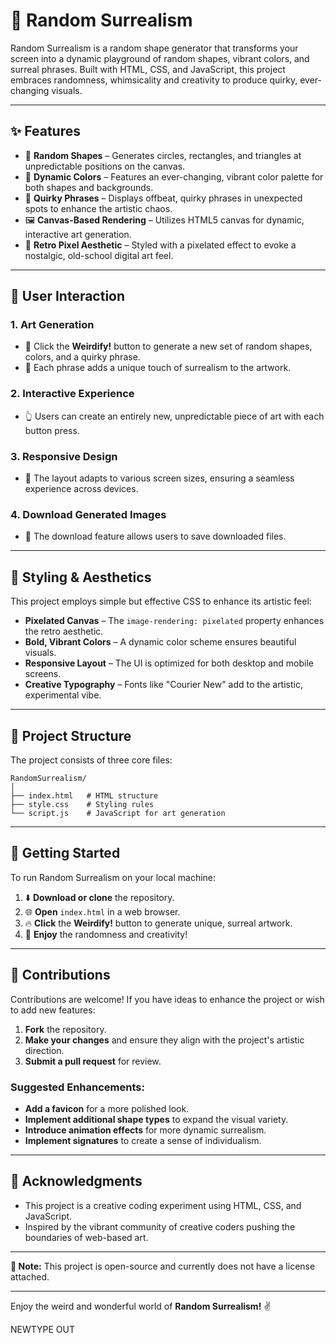 # 🎨 Random Surrealism

Random Surrealism is a random shape generator that transforms your screen into a dynamic playground of random shapes, vibrant colors, and surreal phrases. Built with HTML, CSS, and JavaScript, this project embraces randomness, whimsicality and creativity to produce quirky, ever-changing visuals.

---

## ✨ Features

- 🎲 **Random Shapes** – Generates circles, rectangles, and triangles at unpredictable positions on the canvas.
- 🌈 **Dynamic Colors** – Features an ever-changing, vibrant color palette for both shapes and backgrounds.
- 💬 **Quirky Phrases** – Displays offbeat, quirky phrases in unexpected spots to enhance the artistic chaos.
- 🖼️ **Canvas-Based Rendering** – Utilizes HTML5 canvas for dynamic, interactive art generation.
- 🎨 **Retro Pixel Aesthetic** – Styled with a pixelated effect to evoke a nostalgic, old-school digital art feel.

---

## 📝 User Interaction

### 1. **Art Generation**
   - 🎨 Click the **Weirdify!** button to generate a new set of random shapes, colors, and a quirky phrase.
   - 💬 Each phrase adds a unique touch of surrealism to the artwork.

### 2. **Interactive Experience**
   - 👆 Users can create an entirely new, unpredictable piece of art with each button press.

### 3. **Responsive Design**
   - 🔄 The layout adapts to various screen sizes, ensuring a seamless experience across devices.

### 4. **Download Generated Images**
   - 🔄 The download feature allows users to save downloaded files.


---

## 🎨 Styling & Aesthetics

This project employs simple but effective CSS  to enhance its artistic feel:

- **Pixelated Canvas** – The `image-rendering: pixelated` property enhances the retro aesthetic.
- **Bold, Vibrant Colors** – A dynamic color scheme ensures beautiful visuals.
- **Responsive Layout** – The UI is optimized for both desktop and mobile screens.
- **Creative Typography** – Fonts like "Courier New" add to the artistic, experimental vibe.

---

## 📂 Project Structure

The project consists of three core files:

```
RandomSurrealism/
│
├── index.html   # HTML structure
├── style.css    # Styling rules
└── script.js    # JavaScript for art generation
```

---

## 🚀 Getting Started

To run Random Surrealism on your local machine:

1. ⬇️ **Download or clone** the repository.
2. 🌐 **Open** `index.html` in a web browser.
3. 🔥 **Click** the **Weirdify!** button to generate unique, surreal artwork.
4. 🎨 **Enjoy** the randomness and creativity!

---

## 🤝 Contributions

Contributions are welcome! If you have ideas to enhance the project or wish to add new features:

1. **Fork** the repository.
2. **Make your changes** and ensure they align with the project's artistic direction.
3. **Submit a pull request** for review.

### Suggested Enhancements:
- **Add a favicon** for a more polished look.
- **Implement additional shape types** to expand the visual variety.
- **Introduce animation effects** for more dynamic surrealism.
- **Implement signatures** to create a sense of individualism.
---

## 🙌 Acknowledgments

- This project is a creative coding experiment using HTML, CSS, and JavaScript.
- Inspired by the vibrant community of creative coders pushing the boundaries of web-based art.

---

**📝 Note:** This project is open-source and currently does not have a license attached.

---

Enjoy the weird and wonderful world of **Random Surrealism!** ✌️

NEWTYPE OUT
